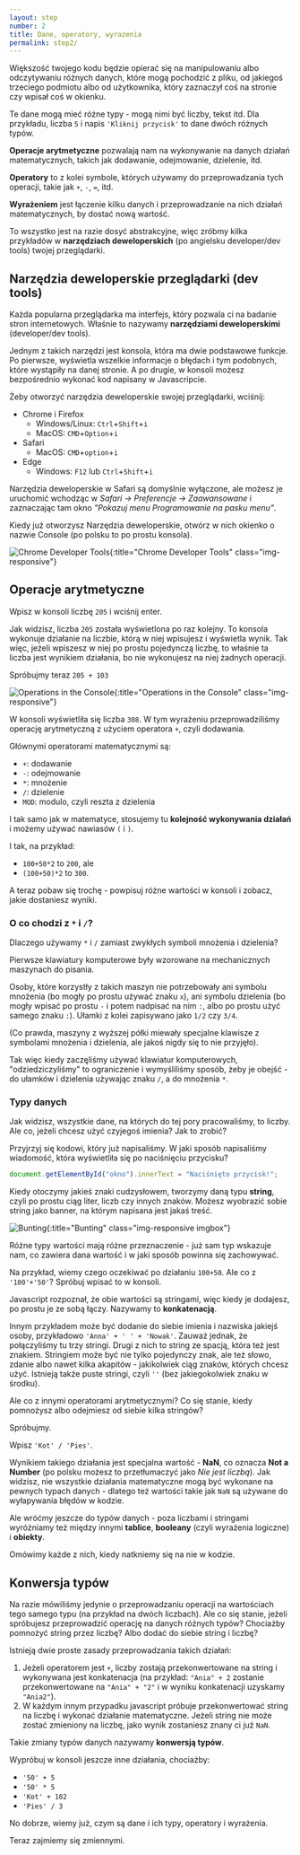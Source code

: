 ```yaml
---
layout: step
number: 2
title: Dane, operatory, wyrazenia
permalink: step2/
---
```


Większość twojego kodu będzie opierać się na manipulowaniu albo odczytywaniu różnych danych, które mogą pochodzić z pliku, od jakiegoś trzeciego podmiotu albo od użytkownika, który zaznaczył coś na stronie czy wpisał coś w okienku.

Te dane mogą mieć różne typy - mogą nimi być liczby, tekst itd. Dla przykładu, liczba `5` i napis `'Kliknij przycisk'` to dane dwóch różnych typów.

<!-- Zmienne to służą do przechowywania danych. Możesz wyobrażać je sobie jako opisane pudełka, do których wsadzać różne dane i później możesz z nich korzystać odwołując się do nazwy określonego pudełka. -->

**Operacje arytmetyczne** pozwalają nam na wykonywanie na danych działań matematycznych, takich jak dodawanie, odejmowanie, dzielenie, itd.

**Operatory** to z kolei symbole, których używamy do przeprowadzania tych operacji, takie jak `+`, `-`, `=`, itd.

**Wyrażeniem** jest łączenie kilku danych i przeprowadzanie na nich działań matematycznych, by dostać nową wartość.

To wszystko jest na razie dosyć abstrakcyjne, więc zróbmy kilka przykładów w **narzędziach deweloperskich** (po angielsku developer/dev tools) twojej przeglądarki.

## Narzędzia deweloperskie przeglądarki (dev tools)

Każda popularna przeglądarka ma interfejs, który pozwala ci na badanie stron internetowych. Właśnie to nazywamy **narzędziami deweloperskimi** (developer/dev tools).

Jednym z takich narzędzi jest konsola, która ma dwie podstawowe funkcje. Po pierwsze, wyświetla wszelkie informacje o błędach i tym podobnych, które wystąpiły na danej stronie. A po drugie, w konsoli możesz bezpośrednio wykonać kod napisany w Javascripcie.

Żeby otworzyć narzędzia deweloperskie swojej przeglądarki, wciśnij:

- Chrome i Firefox
  - Windows/Linux: `Ctrl`+`Shift`+`i`
  - MacOS: `CMD`+`Option`+`i`
- Safari
  - MacOS: `CMD`+`option`+`i`
- Edge
  - Windows: `F12` lub `Ctrl`+`Shift`+`i`

Narzędzia deweloperskie w Safari są domyślnie wyłączone, ale możesz je uruchomić wchodząc w _Safari -> Preferencje -> Zaawansowane_ i zaznaczając tam okno _"Pokazuj menu Programowanie na pasku menu"_.

Kiedy już otworzysz Narzędzia deweloperskie, otwórz w nich okienko o nazwie Console (po polsku to po prostu konsola).

![Chrome Developer Tools](../assets/step-2a.png){:title="Chrome Developer Tools" class="img-responsive"}

## Operacje arytmetyczne

Wpisz w konsoli liczbę `205` i wciśnij enter.

Jak widzisz, liczba `205` została wyświetlona po raz kolejny. To konsola wykonuje działanie na liczbie, którą w niej wpisujesz i wyświetla wynik. Tak więc, jeżeli wpiszesz w niej po prostu pojedynczą liczbę, to właśnie ta liczba jest wynikiem działania, bo nie wykonujesz na niej żadnych operacji.

Spróbujmy teraz `205 + 103`

![Operations in the Console](../assets/step-2b.png){:title="Operations in the Console" class="img-responsive"}

W konsoli wyświetliła się liczba `308`. W tym wyrażeniu przeprowadziliśmy operację arytmetyczną z użyciem operatora `+`, czyli dodawania.

Głównymi operatorami matematycznymi są:

- `+`: dodawanie
- `-`: odejmowanie
- `*`: mnożenie
- `/`: dzielenie
- `MOD`: modulo, czyli reszta z dzielenia

I tak samo jak w matematyce, stosujemy tu **kolejność wykonywania działań** i możemy używać nawiasów `(` i `)`.

I tak, na przykład:

- `100+50*2` to `200`, ale
- `(100+50)*2` to `300`.

A teraz pobaw się trochę - powpisuj różne wartości w konsoli i zobacz, jakie dostaniesz wyniki.

### O co chodzi z `*` i `/`?

Dlaczego używamy `*` i `/` zamiast zwykłych symboli mnożenia i dzielenia?

Pierwsze klawiatury komputerowe były wzorowane na mechanicznych maszynach do pisania.

Osoby, które korzystły z takich maszyn nie potrzebowały ani symbolu mnożenia (bo mogły po prostu używać znaku `x`), ani symbolu dzielenia (bo mogły wpisać po prostu `-` i potem nadpisać na nim `:`, albo po prostu użyć samego znaku `:`). Ułamki z kolei zapisywano jako `1/2` czy `3/4`.

(Co prawda, maszyny z wyższej półki miewały specjalne klawisze z symbolami mnożenia i dzielenia, ale jakoś nigdy się to nie przyjęło).

Tak więc kiedy zaczęliśmy używać klawiatur komputerowych, "odziedziczyliśmy" to ograniczenie i wymyśliliśmy sposób, żeby je obejść - do ułamków i dzielenia używając znaku `/`, a do mnożenia `*`.

### Typy danych

Jak widzisz, wszystkie dane, na których do tej pory pracowaliśmy, to liczby. Ale co, jeżeli chcesz użyć czyjegoś imienia? Jak to zrobić?

Przyjrzyj się kodowi, który już napisaliśmy. W jaki sposób napisaliśmy wiadomość, która wyświetliła się po naciśnięciu przycisku?

```javascript
document.getElementById("okno").innerText = "Naciśnięto przycisk!";
```

Kiedy otoczymy jakieś znaki cudzysłowem, tworzymy daną typu **string**, czyli po prostu ciąg liter, liczb czy innych znaków. Możesz wyobrazić sobie string jako banner, na którym napisana jest jakaś treść.

![Bunting](../assets/bunting-string.jpg){:title="Bunting" class="img-responsive imgbox"}

Różne typy wartości mają różne przeznaczenie - już sam typ wskazuje nam, co zawiera dana wartość i w jaki sposób powinna się zachowywać.

Na przykład, wiemy czego oczekiwać po działaniu `100+50`. Ale co z `'100'+'50'`? Spróbuj wpisać to w konsoli.

Javascript rozpoznał, że obie wartości są stringami, więc kiedy je dodajesz, po prostu je ze sobą łączy. Nazywamy to **konkatenacją**.

Innym przykładem może być dodanie do siebie imienia i nazwiska jakiejś osoby, przykładowo `'Anna' + ' ' + 'Nowak'`. Zauważ jednak, że połączyliśmy tu trzy stringi. Drugi z nich to string ze spacją, która też jest znakiem. Stringiem może być nie tylko pojedynczy znak, ale też słowo, zdanie albo nawet kilka akapitów - jakikolwiek ciąg znaków, których chcesz użyć. Istnieją także puste stringi, czyli `''` (bez jakiegokolwiek znaku w środku).

Ale co z innymi operatorami arytmetycznymi? Co się stanie, kiedy pomnożysz albo odejmiesz od siebie kilka stringów?

Spróbujmy.

Wpisz `'Kot' / 'Pies'`.

Wynikiem takiego działania jest specjalna wartość - **NaN**, co oznacza **Not a Number** (po polsku możesz to przetłumaczyć jako _Nie jest liczbą_). Jak widzisz, nie wszystkie działania matematyczne mogą być wykonane na pewnych typach danych - dlatego też wartości takie jak `NaN` są używane do wyłapywania błędów w kodzie.

Ale wróćmy jeszcze do typów danych - poza liczbami i stringami wyróżniamy też między innymi **tablice**, **booleany** (czyli wyrażenia logiczne) i **obiekty**.

Omówimy każde z nich, kiedy natkniemy się na nie w kodzie.

## Konwersja typów

Na razie mówiliśmy jedynie o przeprowadzaniu operacji na wartościach tego samego typu (na przykład na dwóch liczbach). Ale co się stanie, jeżeli spróbujesz przeprowadzić operację na danych różnych typów? Chociażby pomnożyć string przez liczbę? Albo dodać do siebie string i liczbę?

Istnieją dwie proste zasady przeprowadzania takich działań:

1. Jeżeli operatorem jest `+`, liczby zostają przekonwertowane na string i wykonywana jest konkatenacja (na przykład: `"Ania" + 2` zostanie przekonwertowane na `"Ania" + "2"` i w wyniku konkatenacji uzyskamy `"Ania2"`).
2. W każdym innym przypadku javascript próbuje przekonwertować string na liczbę i wykonać działanie matematyczne. Jeżeli string nie może zostać zmieniony na liczbę, jako wynik zostaniesz znany ci już `NaN`.

Takie zmiany typów danych nazywamy **konwersją typów**.

Wypróbuj w konsoli jeszcze inne działania, chociażby:

- `'50' + 5`
- `'50' * 5`
- `'Kot' + 102`
- `'Pies' / 3`

No dobrze, wiemy już, czym są dane i ich typy, operatory i wyrażenia.

Teraz zajmiemy się zmiennymi.
